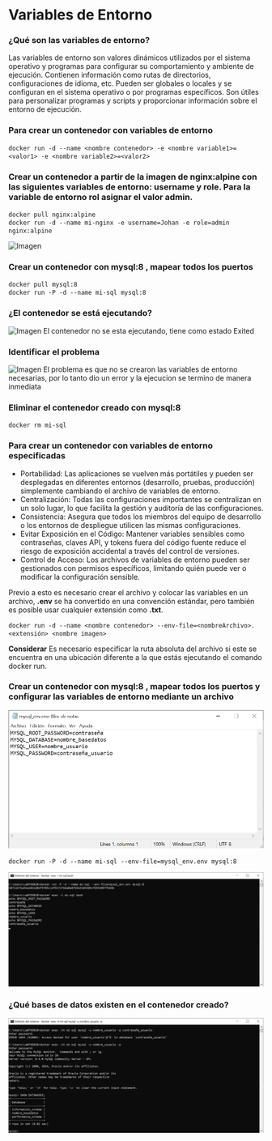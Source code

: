 # Variables de Entorno
### ¿Qué son las variables de entorno?
Las variables de entorno son valores dinámicos utilizados por el sistema operativo y programas para configurar su comportamiento y ambiente de ejecución. Contienen información como rutas de directorios, configuraciones de idioma, etc. Pueden ser globales o locales y se configuran en el sistema operativo o por programas específicos. Son útiles para personalizar programas y scripts y proporcionar información sobre el entorno de ejecución.

### Para crear un contenedor con variables de entorno

```
docker run -d --name <nombre contenedor> -e <nombre variable1>=<valor1> -e <nombre variable2>=<valor2>
```

### Crear un contenedor a partir de la imagen de nginx:alpine con las siguientes variables de entorno: username y role. Para la variable de entorno rol asignar el valor admin.

```
docker pull nginx:alpine
docker run -d --name mi-nginx -e username=Johan -e role=admin nginx:alpine
```
![Imagen](imagenes/mi-nginxVarEntorno.png)

### Crear un contenedor con mysql:8 , mapear todos los puertos
```
docker pull mysql:8
docker run -P -d --name mi-sql mysql:8
```

### ¿El contenedor se está ejecutando?
![Imagen](imagenes/mi-sqlStatus.png)
El contenedor no se esta ejecutando, tiene como estado Exited

### Identificar el problema
![Imagen](imagenes/mi-sqlError.png)
El problema es que no se crearon las variables de entorno necesarias, por lo tanto dio un error y la ejecucion se termino de manera inmediata

### Eliminar el contenedor creado con mysql:8 

```
docker rm mi-sql
```

### Para crear un contenedor con variables de entorno especificadas
- Portabilidad: Las aplicaciones se vuelven más portátiles y pueden ser desplegadas en diferentes entornos (desarrollo, pruebas, producción) simplemente cambiando el archivo de variables de entorno.
- Centralización: Todas las configuraciones importantes se centralizan en un solo lugar, lo que facilita la gestión y auditoría de las configuraciones.
- Consistencia: Asegura que todos los miembros del equipo de desarrollo o los entornos de despliegue utilicen las mismas configuraciones.
- Evitar Exposición en el Código: Mantener variables sensibles como contraseñas, claves API, y tokens fuera del código fuente reduce el riesgo de exposición accidental a través del control de versiones.
- Control de Acceso: Los archivos de variables de entorno pueden ser gestionados con permisos específicos, limitando quién puede ver o modificar la configuración sensible.

Previo a esto es necesario crear el archivo y colocar las variables en un archivo, **.env** se ha convertido en una convención estándar, pero también es posible usar cualquier extensión como **.txt**.
```
docker run -d --name <nombre contenedor> --env-file=<nombreArchivo>.<extensión> <nombre imagen>
```
**Considerar**
Es necesario especificar la ruta absoluta del archivo si este se encuentra en una ubicación diferente a la que estás ejecutando el comando docker run.

### Crear un contenedor con mysql:8 , mapear todos los puertos y configurar las variables de entorno mediante un archivo

![Imagen](imagenes/img4.png)

```
docker run -P -d --name mi-sql --env-file=mysql_env.env mysql:8
```

![Imagen](imagenes/img5.png)

### ¿Qué bases de datos existen en el contenedor creado?
![Imagen](imagenes/img6.png)
